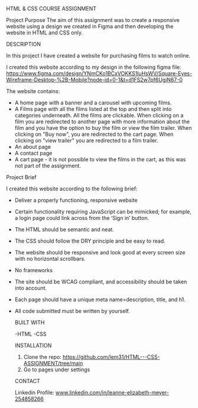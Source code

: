 HTML & CSS COURSE ASSIGNMENT

Project Purpose
The aim of this assignment was to create a responsive website using a design we created in Figma and then developing the website in HTML and CSS only.

DESCRIPTION

In this project I have created a website for purchasing films to watch online. 

I created this website according to my design in the following figma file: https://www.figma.com/design/YNmCKo1BCxVOKKS1IuHsWV/Square-Eyes-Wireframe-Desktop-%2B-Mobile?node-id=0-1&t=d1FS2w7pf6UgjN67-0

The website contains:
- A home page with a banner and a carousel with upcoming films.
- A Films page with all the films listed at the top and then split into categories underneath. All the films are clickable. When clicking on a film you are redirected to another page with more information about the film and you have the option to buy the film or view the film trailer. When clicking on "Buy now", you are redirected to the cart page. When clicking on "view trailer" you are redirected to a film trailer. 
- An about page
- A contact page
- A cart page - it is not possible to view the films in the cart, as this was not part of the assignment. 



Project Brief 

I created this website according to the following brief: 

- Deliver a properly functioning, responsive website 
- Certain functionality requiring JavaScript can be mimicked; for example, a login page could link across from the ‘Sign in’ button.
- The HTML should be semantic and neat.
- The CSS should follow the DRY principle and be easy to read.
- The website should be responsive and look good at every screen size with no horizontal scrollbars.
- No frameworks
- The site should be WCAG compliant, and accessibility should be taken into account.
- Each page should have a unique meta name=description, title, and h1.
- All code submitted must be written by yourself.

  BUILT WITH

  -HTML
  -CSS

  INSTALLATION

  1. Clone the repo: https://github.com/lem31/HTML---CSS-ASSIGNMENT/tree/main
  2. Go to pages under settings
 
  CONTACT

  Linkedin Profile: www.linkedin.com/in/leanne-elizabeth-meyer-254858266



